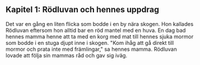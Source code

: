 ## Kapitel 1: Rödluvan och hennes uppdrag
Det var en gång en liten flicka som bodde i en by nära skogen. Hon kallades Rödluvan eftersom hon alltid bar en röd mantel med en huva. En dag bad hennes mamma henne att ta med en korg med mat till hennes sjuka mormor som bodde i en stuga djupt inne i skogen. "Kom ihåg att gå direkt till mormor och prata inte med främlingar," sa hennes mamma. Rödluvan lovade att följa sin mammas råd och gav sig iväg.